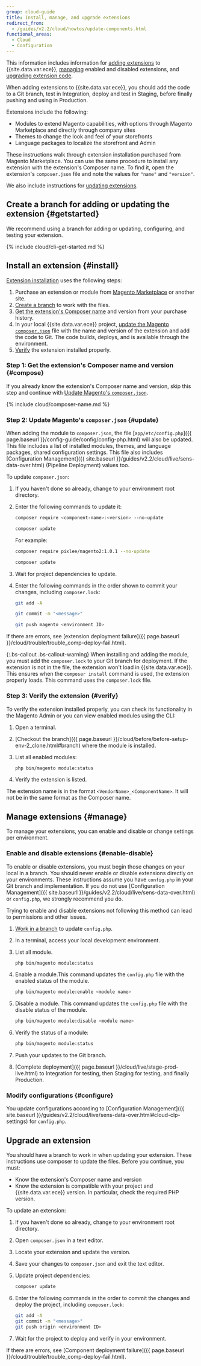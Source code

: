 ```yaml
---
group: cloud-guide
title: Install, manage, and upgrade extensions
redirect_from:
  - /guides/v2.2/cloud/howtos/update-components.html
functional_areas:
  - Cloud
  - Configuration
---
```


This information includes information for [adding extensions](#install) to {{site.data.var.ece}}, [managing](#manage) enabled and disabled extensions, and [upgrading extension code](#update).

When adding extensions to {{site.data.var.ece}}, you should add the code to a Git branch, test in Integration, deploy and test in Staging, before finally pushing and using in Production.

Extensions include the following:

*  Modules to extend Magento capabilities, with options through Magento Marketplace and directly through company sites
*  Themes to change the look and feel of your storefronts
*  Language packages to localize the storefront and Admin

These instructions walk through extension installation purchased from Magento Marketplace. You can use the same procedure to install any extension with the extension's Composer name. To find it, open the extension's `composer.json` file and note the values for `"name"` and `"version"`.

We also include instructions for [updating extensions](#update).

## Create a branch for adding or updating the extension {#getstarted}

We recommend using a branch for adding or updating, configuring, and testing your extension.

{% include cloud/cli-get-started.md %}

## Install an extension {#install}
[Extension installation](#install) uses the following steps:

1. Purchase an extension or module from [Magento Marketplace](https://marketplace.magento.com) or another site.
1. [Create a branch](#getstarted) to work with the files.
1. [Get the extension's Composer name](#compose) and version from your purchase history.
1. In your local {{site.data.var.ece}} project, [update the Magento `composer.json`](#update) file with the name and version of the extension and add the code to Git. The code builds, deploys, and is available through the environment.
1. [Verify](#verify) the extension installed properly.

### Step 1: Get the extension's Composer name and version {#compose}

If you already know the extension's Composer name and version, skip this step and continue with [Update Magento's `composer.json`](#update).

{% include cloud/composer-name.md %}

### Step 2: Update Magento's `composer.json` {#update}

When adding the module to `composer.json`, the file [`app/etc/config.php`]({{ page.baseurl }}/config-guide/config/config-php.html) will also be updated. This file includes a list of installed modules, themes, and language packages,  shared configuration settings. This file also includes [Configuration Management]({{ site.baseurl }}/guides/v2.2/cloud/live/sens-data-over.html) (Pipeline Deployment) values too.

To update `composer.json`:

1. If you haven't done so already, change to your environment root directory.
1. Enter the following commands to update it:

    ```bash
    composer require <component-name>:<version> --no-update
    ```

    ```bash
    composer update
    ```

    For example:

    ```bash
    composer require pixlee/magento2:1.0.1 --no-update
    ```

    ```bash
    composer update
    ```

1. Wait for project dependencies to update.
1. Enter the following commands in the order shown to commit your changes, including `composer.lock`:

    ```bash
    git add -A
    ```

    ```bash
    git commit -m "<message>"
    ```

    ```bash
    git push magento <environment ID>
    ```

If there are errors, see [extension deployment failure]({{ page.baseurl }}/cloud/trouble/trouble_comp-deploy-fail.html).

{:.bs-callout .bs-callout-warning}
When installing and adding the module, you must add the `composer.lock` to your Git branch for deployment. If the extension is not in the file, the extension won't load in {{site.data.var.ece}}. This ensures when the `composer install` command is used, the extension properly loads. This command uses the `composer.lock` file.

### Step 3: Verify the extension {#verify}

To verify the extension installed properly, you can check its functionality in the Magento Admin or you can view enabled modules using the CLI:

1. Open a terminal.
1. [Checkout the branch]({{ page.baseurl }}/cloud/before/before-setup-env-2_clone.html#branch) where the module is installed.
1. List all enabled modules:

    ```bash
    php bin/magento module:status
    ```

1. Verify the extension is listed.

The extension name is in the format `<VendorName>_<ComponentName>`. It will not be in the same format as the Composer name.

## Manage extensions {#manage}

To manage your extensions, you can enable and disable or change settings per environment.

### Enable and disable extensions {#enable-disable}

To enable or disable extensions, you must begin those changes on your local in a branch. You should never enable or disable extensions directly on your environments. These instructions assume you have `config.php` in your Git branch and implementation. If you do not use [Configuration Management]({{ site.baseurl }}/guides/v2.2/cloud/live/sens-data-over.html) or `config.php`, we strongly recommend you do.

Trying to enable and disable extensions not following this method can lead to permissions and other issues.

1. [Work in a branch](#getstarted) to update `config.php`.
1. In a terminal, access your local development environment.
1. List all module.

    ```bash
    php bin/magento module:status
    ```

1. Enable a module.This command updates the `config.php` file with the enabled status of the module.

    ```bash
    php bin/magento module:enable <module name>
    ```

1. Disable a module. This command updates the `config.php` file with the disable status of the module.

    ```bash
    php bin/magento module:disable <module name>
    ```

1. Verify the status of a module:

    ```bash
    php bin/magento module:status
    ```

1. Push your updates to the Git branch.
1. [Complete deployment]({{ page.baseurl }}/cloud/live/stage-prod-live.html) to Integration for testing, then Staging for testing, and finally Production.

### Modify configurations {#configure}

You update configurations according to [Configuration Management]({{ site.baseurl }}/guides/v2.2/cloud/live/sens-data-over.html#cloud-clp-settings) for `config.php`.

## Upgrade an extension

You should have a branch to work in when updating your extension. These instructions use composer to update the files. Before you continue, you must:

*  Know the extension's Composer name and version
*  Know the extension is compatible with your project and {{site.data.var.ece}} version. In particular, check the required PHP version.

To update an extension:

1. If you haven't done so already, change to your environment root directory.
1. Open `composer.json` in a text editor.
1. Locate your extension and update the version.
1. Save your changes to `composer.json` and exit the text editor.
1. Update project dependencies:

    ```bash
    composer update
    ```

1. Enter the following commands in the order to commit the changes and deploy the project, including `composer.lock`:

    ```bash
    git add -A
    git commit -m "<message>"
    git push origin <environment ID>
    ```

1. Wait for the project to deploy and verify in your environment.

If there are errors, see [Component deployment failure]({{ page.baseurl }}/cloud/trouble/trouble_comp-deploy-fail.html).
